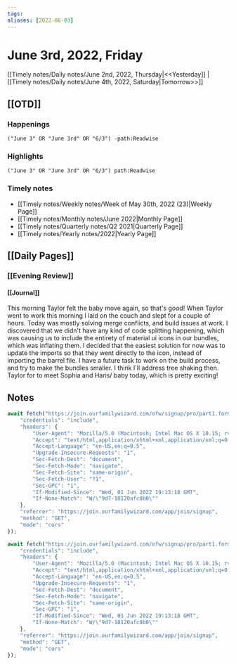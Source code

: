 ```yaml
---
tags:
aliases: [2022-06-03]
---
```


# June 3rd, 2022, Friday

[[Timely notes/Daily notes/June 2nd, 2022, Thursday|<<Yesterday]] | [[Timely notes/Daily notes/June 4th, 2022, Saturday|Tomorrow>>]]

## [[OTD]]

### Happenings

```query
("June 3" OR "June 3rd" OR "6/3") -path:Readwise
```

### Highlights

```query
("June 3" OR "June 3rd" OR "6/3") path:Readwise
```

### Timely notes
- [[Timely notes/Weekly notes/Week of May 30th, 2022 (23)|Weekly Page]]
- [[Timely notes/Monthly notes/June 2022|Monthly Page]]
- [[Timely notes/Quarterly notes/Q2 2021|Quarterly Page]]
- [[Timely notes/Yearly notes/2022|Yearly Page]]

## [[Daily Pages]]

### [[Evening Review]]

#### [[Journal]]

This morning Taylor felt the baby move again, so that's good! When Taylor went to work this morning I laid on the couch and slept for a couple of hours. Today was mostly solving merge conflicts, and build issues at work. I discovered that we didn't have any kind of code splitting happening, which was causing us to include the entirety of material ui icons in our bundles, which was inflating them. I decided that the easiest solution for now was to update the imports so that they went directly to the icon, instead of importing the barrel file. I have a future task to work on the build process, and try to make the bundles smaller. I think I'll address tree shaking then. Taylor for to meet Sophia and Haris/ baby today, which is pretty exciting! 

## Notes

```javascript
await fetch("https://join.ourfamilywizard.com/ofw/signup/pro/part1.form", {
    "credentials": "include",
    "headers": {
        "User-Agent": "Mozilla/5.0 (Macintosh; Intel Mac OS X 10.15; rv:100.0) Gecko/20100101 Firefox/100.0",
        "Accept": "text/html,application/xhtml+xml,application/xml;q=0.9,image/avif,image/webp,*/*;q=0.8",
        "Accept-Language": "en-US,en;q=0.5",
        "Upgrade-Insecure-Requests": "1",
        "Sec-Fetch-Dest": "document",
        "Sec-Fetch-Mode": "navigate",
        "Sec-Fetch-Site": "same-origin",
        "Sec-Fetch-User": "?1",
        "Sec-GPC": "1",
        "If-Modified-Since": "Wed, 01 Jun 2022 19:13:18 GMT",
        "If-None-Match": "W/\"9d7-18120afc0b0\""
    },
    "referrer": "https://join.ourfamilywizard.com/app/join/signup",
    "method": "GET",
    "mode": "cors"
});
```

```javascript
await fetch("https://join.ourfamilywizard.com/ofw/signup/pro/part1.form", {
    "credentials": "include",
    "headers": {
        "User-Agent": "Mozilla/5.0 (Macintosh; Intel Mac OS X 10.15; rv:100.0) Gecko/20100101 Firefox/100.0",
        "Accept": "text/html,application/xhtml+xml,application/xml;q=0.9,image/avif,image/webp,*/*;q=0.8",
        "Accept-Language": "en-US,en;q=0.5",
        "Upgrade-Insecure-Requests": "1",
        "Sec-Fetch-Dest": "document",
        "Sec-Fetch-Mode": "navigate",
        "Sec-Fetch-Site": "same-origin",
        "Sec-GPC": "1",
        "If-Modified-Since": "Wed, 01 Jun 2022 19:13:18 GMT",
        "If-None-Match": "W/\"9d7-18120afc0b0\""
    },
    "referrer": "https://join.ourfamilywizard.com/app/join/signup",
    "method": "GET",
    "mode": "cors"
});
```